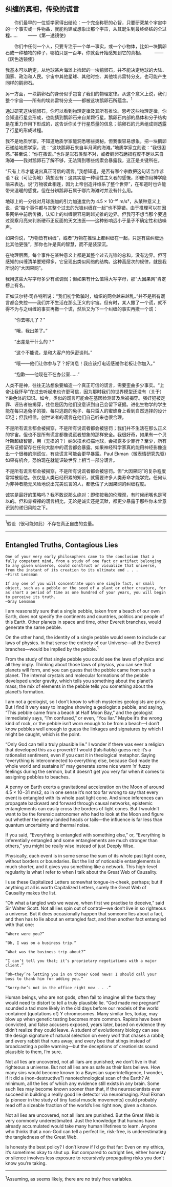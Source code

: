 ## 纠缠的真相，传染的谎言

　　你们最早的一位哲学家得出结论：一个完全称职的心智，只要研究某个宇宙中的一个事实或一件物品，就能构建或想象出那个宇宙，从其诞生到最终终结的全过程……
　　——《第一透镜使》

　　你们中任何一个人，只要专注于一个单一事实，或一个小物体，比如一块鹅卵石或一种植物的种子，哪怕只是一百年，你就会开始感知到它的真相。
　　——《灰色透镜使》

我基本可以确定，从地球某片海滩上捡起的一块鹅卵石，并不能决定地球的大陆、国家、政治和人民。宇宙中其他星球、其他时空、其他埃弗雷特分支，也可能产生同样的鹅卵石。

另一方面，一块鹅卵石的身份似乎包含了我们的物理定律。从这个意义上说，我们整个宇宙——所有的埃弗雷特分支——都被这块鹅卵石所蕴含。<sup>1</sup>

通过研究这块鹅卵石，你可以看到物理定律及其所有推论。思考这些物理定律，你会知道行星会形成，也能猜到鹅卵石来自某颗行星。鹅卵石内部的晶体和分子结构是在重力作用下形成的，这告诉你关于行星质量的信息；鹅卵石的元素组成则透露了行星的形成过程。

我不是地质学家，不知道地质学家能洞悉哪些奥秘。但我很容易想象，把一块鹅卵石递给地质学家，说：“这块鹅卵石来自半月湾的海滩。”地质学家立刻说：“我很困惑。”甚至说：“你在撒谎。”也许是岩石类型不对，或者鹅卵石磨损程度不足以来自海滩——我对鹅卵石了解不够，无法猜到哪些线索会暴露我，这正是关键所在。

“只有上帝才能说出真正可信的谎言。”我想知道，是否有哪个宗教把这句话当作谚语？我（可证伪地）猜想没有：这其实是一种理性主义者的感慨，即便你用神学隐喻来表达。说“万物彼此相连，因为上帝创造并维系了整个世界”，在布道时也许能带来温暖的感觉，但在分辨鹅卵石属于哪片海滩时并没有什么用。

地球上的一分钱对月球施加的引力加速度约为 4.5 × 10⁻³¹ m/s²，从某种意义上说，说“每个事件都与其整个过去的光锥纠缠在一起”也不算错。由于推理可以在因果网络中前后传播，认知上的纠缠很容易跨越光锥的边界。但我可不想当那个要通过观察月亮来判断硬币正反面的天文法医——这种影响远小于量子不确定性和热噪声。

如果你说，“万物皆有纠缠”，或者“万物在推理上都纠缠在一起，只是有些纠缠远比其他更强”，那你也许是真的智慧，而不是装深沉。

在物理层面，每个事件在某种意义上都是其整个过去光锥的总和，没有边界。但可感知的纠缠清单要短得多，它呈现出类似网络的结构。这种高层次的规律，就是我所说的“大因果网”。

我用这些大写字母多少有点调侃；但如果有什么值得大写字母，那“大因果网”肯定榜上有名。

正如沃尔特·司各特所说：“我们初学欺骗时，编织的网会越来越乱。”并不是所有谎言都会失控——我们并不生活在那么正义的宇宙。但有时，某人撒了一个谎，就不得不为与之纠缠的事实再撒一个谎，然后又为下一个纠缠的事实再撒一个谎：

　　“你去哪儿了？”

　　“哦，我出差了。”

　　“出差是干什么的？”

　　“这个不能说，是和大客户的保密谈判。”

　　“哦——他们让你参与了？好消息！我应该打电话感谢你老板让你加入。”

　　“抱歉——他现在不在办公室……”

人类不是神，往往无法想象要编造一个真正可信的谎言，需要歪曲多少事实。“上帝让我怀孕”在过去听起来也许更可信，因为那时我们的世界模型还没有（关于）Y染色体的知识。如今，类似的谎言可能会在基因检测普及后被揭穿。强奸犯被定罪、诬告者被揭穿，往往是因为他们没意识到自己会留下证据。进化生物学的学生能在每只追兔子的狼、每只逃跑的兔子、每只蜇人的蜜蜂身上看到自然选择的设计印记；但我相信，创世论者的谎言在他们自己听来也很合理。

不是所有谎言都会被揭穿，不是所有说谎者都会被惩罚；我们并不生活在那么正义的宇宙。但也不是所有谎言都像说谎者想象的那样安全。我很好奇，如果有一个贝叶斯超级智能，用（无损的？）纳米技术扫描地球，会揭露多少罪行？至少，所有还有证据留存在任何大脑中的谎言都会暴露。如果神经科学家真的能用神经影像造出一个很棒的测谎仪，有些谎言可能会更早暴露。Paul Ekman（微表情研究先驱）如果有机会，恐怕现在就能识破世界上相当一部分谎言。

不是所有谎言都会被揭穿，不是所有说谎者都会被惩罚。但“大因果网”的复杂程度常常被低估。仅仅是人类已经积累的知识，就需要许多人类寿命才能学完。任何认为非神者能无风险地说出完美谎言的人，都低估了大因果网的纠缠程度。

诚实是最好的策略吗？我不敢说那么绝对：即使按我的伦理观，有时候闭嘴也是可以的。但和赤裸裸的谎言相比，无论是诚实还是沉默，都更少暴露于那些你未曾意识到的递归风险之下。

---

<sup>1</sup>假设（很可能如此）不存在真正自由的变量。

---

## Entangled Truths, Contagious Lies

	One of your very early philosophers came to the conclusion that a fully competent mind, from a study of one fact or artifact belonging to any given universe, could construct or visualize that universe, from the instant of its creation to its ultimate end . . .
	—First Lensman

	If any one of you will concentrate upon one single fact, or small object, such as a pebble or the seed of a plant or other creature, for as short a period of time as one hundred of your years, you will begin to perceive its truth.
	—Gray Lensman

I am reasonably sure that a single pebble, taken from a beach of our own Earth, does not specify the continents and countries, politics and people of this Earth. Other planets in space and time, other Everett branches, would generate the same pebble.

On the other hand, the identity of a single pebble would seem to include our laws of physics. In that sense the entirety of our Universe—all the Everett branches—would be implied by the pebble.<sup>1</sup>

From the study of that single pebble you could see the laws of physics and all they imply. Thinking about those laws of physics, you can see that planets will form, and you can guess that the pebble came from such a planet. The internal crystals and molecular formations of the pebble developed under gravity, which tells you something about the planet’s mass; the mix of elements in the pebble tells you something about the planet’s formation.

I am not a geologist, so I don’t know to which mysteries geologists are privy. But I find it very easy to imagine showing a geologist a pebble, and saying, “This pebble came from a beach at Half Moon Bay,” and the geologist immediately says, “I’m confused,” or even, “You liar.” Maybe it’s the wrong kind of rock, or the pebble isn’t worn enough to be from a beach—I don’t know pebbles well enough to guess the linkages and signatures by which I might be caught, which is the point.

“Only God can tell a truly plausible lie.” I wonder if there was ever a religion that developed this as a proverb? I would (falsifiably) guess not: it’s a rationalist sentiment, even if you cast it in theological metaphor. Saying “everything is interconnected to everything else, because God made the whole world and sustains it” may generate some nice warm ’n’ fuzzy feelings during the sermon, but it doesn’t get you very far when it comes to assigning pebbles to beaches.

A penny on Earth exerts a gravitational acceleration on the Moon of around 4.5 × 10−31 m/s2, so in one sense it’s not too far wrong to say that every event is entangled with its whole past light cone. And since inferences can propagate backward and forward through causal networks, epistemic entanglements can easily cross the borders of light cones. But I wouldn’t want to be the forensic astronomer who had to look at the Moon and figure out whether the penny landed heads or tails—the influence is far less than quantum uncertainty and thermal noise.

If you said, “Everything is entangled with something else,” or, “Everything is inferentially entangled and some entanglements are much stronger than others,” you might be really wise instead of just Deeply Wise.

Physically, each event is in some sense the sum of its whole past light cone, without borders or boundaries. But the list of noticeable entanglements is much shorter, and it gives you something like a network. This high-level regularity is what I refer to when I talk about the Great Web of Causality.

I use these Capitalized Letters somewhat tongue-in-cheek, perhaps; but if anything at all is worth Capitalized Letters, surely the Great Web of Causality makes the list.

“Oh what a tangled web we weave, when first we practise to deceive,” said Sir Walter Scott. Not all lies spin out of control—we don’t live in so righteous a universe. But it does occasionally happen that someone lies about a fact, and then has to lie about an entangled fact, and then another fact entangled with that one:

	“Where were you?”

	“Oh, I was on a business trip.”

	“What was the business trip about?”

	“I can’t tell you that; it’s proprietary negotiations with a major client.”

	“Oh—they’re letting you in on those? Good news! I should call your boss to thank him for adding you.”

	“Sorry—he’s not in the office right now . . .”

Human beings, who are not gods, often fail to imagine all the facts they would need to distort to tell a truly plausible lie. “God made me pregnant” sounded a tad more likely in the old days before our models of the world contained (quotations of) Y chromosomes. Many similar lies, today, may blow up when genetic testing becomes more common. Rapists have been convicted, and false accusers exposed, years later, based on evidence they didn’t realize they could leave. A student of evolutionary biology can see the design signature of natural selection on every wolf that chases a rabbit; and every rabbit that runs away; and every bee that stings instead of broadcasting a polite warning—but the deceptions of creationists sound plausible to them, I’m sure.

Not all lies are uncovered, not all liars are punished; we don’t live in that righteous a universe. But not all lies are as safe as their liars believe. How many sins would become known to a Bayesian superintelligence, I wonder, if it did a (non-destructive?) nanotechnological scan of the Earth? At minimum, all the lies of which any evidence still exists in any brain. Some such lies may become known sooner than that, if the neuroscientists ever succeed in building a really good lie detector via neuroimaging. Paul Ekman (a pioneer in the study of tiny facial muscle movements) could probably read off a sizeable fraction of the world’s lies right now, given a chance.

Not all lies are uncovered, not all liars are punished. But the Great Web is very commonly underestimated. Just the knowledge that humans have already accumulated would take many human lifetimes to learn. Anyone who thinks that a non-God can tell a perfect lie, risk-free, is underestimating the tangledness of the Great Web.

Is honesty the best policy? I don’t know if I’d go that far: Even on my ethics, it’s sometimes okay to shut up. But compared to outright lies, either honesty or silence involves less exposure to recursively propagating risks you don’t know you’re taking.

---

<sup>1</sup>Assuming, as seems likely, there are no truly free variables.